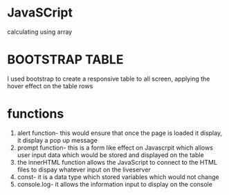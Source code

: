 # JavaSCript
calculating using array
# BOOTSTRAP TABLE
I used bootstrap to create a responsive table to all screen, applying the hover effect on the table rows
# functions
1. alert function- this would ensure that once the page is loaded it display, it display a pop up message
2. prompt function- this is a form like effect on Javascrpit which allows user input data which would be stored and displayed on the table
3. the innerHTML function allows the JavaScript to connect to the HTML files to dispay whatever input on the liveserver
4. const- it is a data type which stored variables which would not change
5. console.log- it allows the information input to display on the console
